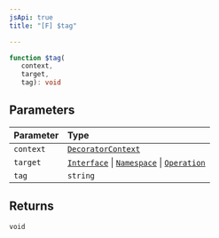 ```yaml
---
jsApi: true
title: "[F] $tag"

---
```

```ts
function $tag(
   context, 
   target, 
   tag): void
```

## Parameters

| Parameter | Type |
| :------ | :------ |
| `context` | [`DecoratorContext`](../interfaces/DecoratorContext.md) |
| `target` | [`Interface`](../interfaces/Interface.md) \| [`Namespace`](../interfaces/Namespace.md) \| [`Operation`](../interfaces/Operation.md) |
| `tag` | `string` |

## Returns

`void`
